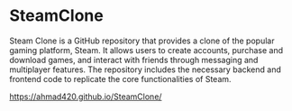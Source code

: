 # SteamClone
Steam Clone is a GitHub repository that provides a clone of the popular gaming platform, Steam. It allows users to create accounts, purchase and download games, and interact with friends through messaging and multiplayer features. The repository includes the necessary backend and frontend code to replicate the core functionalities of Steam.

 https://ahmad420.github.io/SteamClone/
